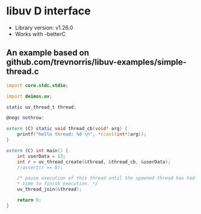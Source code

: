 
# libuv D interface

- Library version: v1.26.0
- Works with -betterC

## An example based on github.com/trevnorris/libuv-examples/simple-thread.c

```d
import core.stdc.stdio;

import deimos.uv;

static uv_thread_t thread;

@nogc nothrow:

extern (C) static void thread_cb(void* arg) {
    printf("hello thread: %d \n", *(cast(int*)arg));
}

extern (C) int main() {
    int userData = 13;
    int r = uv_thread_create(&thread, &thread_cb, &userData);
    //assert(r == 0);

    /* pause execution of this thread until the spawned thread has had
    * time to finish execution. */
    uv_thread_join(&thread);

    return 0;
}
```
